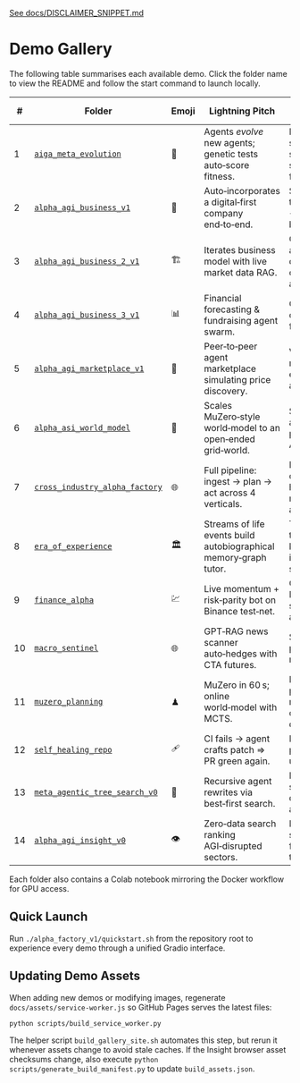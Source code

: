 [See docs/DISCLAIMER_SNIPPET.md](../docs/DISCLAIMER_SNIPPET.md)

# Demo Gallery

The following table summarises each available demo. Click the folder name to view the README and follow the start command to launch locally.

| # | Folder | Emoji | Lightning Pitch | Alpha Contribution | Start Locally |
|---|--------|-------|-----------------|--------------------|---------------|
|1|[`aiga_meta_evolution`](https://github.com/MontrealAI/AGI-Alpha-Agent-v0/tree/main/alpha_factory_v1/demos/aiga_meta_evolution)|🧬|Agents *evolve* new agents; genetic tests auto‑score fitness.|Expands strategy space, surfacing fringe alpha.|`cd alpha_factory_v1/demos/aiga_meta_evolution && ./run_aiga_demo.sh`|
|2|[`alpha_agi_business_v1`](https://github.com/MontrealAI/AGI-Alpha-Agent-v0/tree/main/alpha_factory_v1/demos/alpha_agi_business_v1)|🏦|Auto‑incorporates a digital‑first company end‑to‑end.|Shows AGI turning ideas → registered business.|`./alpha_factory_v1/demos/alpha_agi_business_v1/run_business_v1_demo.sh` (docs: `http://localhost:8000/docs`)|
|3|[`alpha_agi_business_2_v1`](https://github.com/MontrealAI/AGI-Alpha-Agent-v0/tree/main/alpha_factory_v1/demos/alpha_agi_business_2_v1)|🏗️|Iterates business model with live market data RAG.|Continuous adaptation → durable competitive alpha.|`./alpha_factory_v1/demos/alpha_agi_business_2_v1/run_business_2_demo.sh`|
|4|[`alpha_agi_business_3_v1`](https://github.com/MontrealAI/AGI-Alpha-Agent-v0/tree/main/alpha_factory_v1/demos/alpha_agi_business_3_v1)|📊|Financial forecasting & fundraising agent swarm.|Optimises capital stack for ROI alpha.|`./alpha_factory_v1/demos/alpha_agi_business_3_v1/run_business_3_demo.sh`|
|5|[`alpha_agi_marketplace_v1`](https://github.com/MontrealAI/AGI-Alpha-Agent-v0/tree/main/alpha_factory_v1/demos/alpha_agi_marketplace_v1)|🛒|Peer‑to‑peer agent marketplace simulating price discovery.|Validates micro‑alpha extraction via agent barter.|`python -m alpha_factory_v1.demos.alpha_agi_marketplace_v1.marketplace examples/sample_job.json`|
|6|[`alpha_asi_world_model`](https://github.com/MontrealAI/AGI-Alpha-Agent-v0/tree/main/alpha_factory_v1/demos/alpha_asi_world_model)|🌌|Scales MuZero‑style world‑model to an open‑ended grid‑world.|Stress‑tests anticipatory planning for ASI scenarios.|`./alpha_factory_v1/demos/alpha_asi_world_model/deploy_alpha_asi_world_model_demo.sh`|
|7|[`cross_industry_alpha_factory`](https://github.com/MontrealAI/AGI-Alpha-Agent-v0/tree/main/alpha_factory_v1/demos/cross_industry_alpha_factory)|🌐|Full pipeline: ingest → plan → act across 4 verticals.|Proof that one orchestrator handles multi‑domain alpha.|`./alpha_factory_v1/demos/cross_industry_alpha_factory/deploy_alpha_factory_cross_industry_demo.sh`|
|8|[`era_of_experience`](https://github.com/MontrealAI/AGI-Alpha-Agent-v0/tree/main/alpha_factory_v1/demos/era_of_experience)|🏛️|Streams of life events build autobiographical memory‑graph tutor.|Transforms tacit SME knowledge into tradable signals.|`docker compose -f alpha_factory_v1/demos/era_of_experience/docker-compose.experience.yml up`|
|9|[`finance_alpha`](https://github.com/MontrealAI/AGI-Alpha-Agent-v0/tree/main/alpha_factory_v1/demos/finance_alpha)|💹|Live momentum + risk‑parity bot on Binance test‑net.|Generates real P&L; stress‑tested against CVaR.|`./alpha_factory_v1/demos/finance_alpha/deploy_alpha_factory_demo.sh`|
|10|[`macro_sentinel`](https://github.com/MontrealAI/AGI-Alpha-Agent-v0/tree/main/alpha_factory_v1/demos/macro_sentinel)|🌐|GPT‑RAG news scanner auto‑hedges with CTA futures.|Shields portfolios from macro shocks.|`docker compose -f alpha_factory_v1/demos/macro_sentinel/docker-compose.macro.yml up`|
|11|[`muzero_planning`](https://github.com/MontrealAI/AGI-Alpha-Agent-v0/tree/main/alpha_factory_v1/demos/muzero_planning)|♟|MuZero in 60 s; online world‑model with MCTS.|Distills planning research into a one‑command demo.|`./alpha_factory_v1/demos/muzero_planning/run_muzero_demo.sh`|
|12|[`self_healing_repo`](https://github.com/MontrealAI/AGI-Alpha-Agent-v0/tree/main/alpha_factory_v1/demos/self_healing_repo)|🩹|CI fails → agent crafts patch ⇒ PR green again.|Maintains pipeline uptime alpha.|`docker compose -f alpha_factory_v1/demos/self_healing_repo/docker-compose.selfheal.yml up`|
|13|[`meta_agentic_tree_search_v0`](https://github.com/MontrealAI/AGI-Alpha-Agent-v0/tree/main/alpha_factory_v1/demos/meta_agentic_tree_search_v0)|🌳|Recursive agent rewrites via best‑first search.|Rapidly surfaces AGI-driven trading alpha.|`mats-bridge --episodes 3`|
|14|[`alpha_agi_insight_v0`](https://github.com/MontrealAI/AGI-Alpha-Agent-v0/tree/main/alpha_factory_v1/demos/alpha_agi_insight_v0)|👁️|Zero‑data search ranking AGI‑disrupted sectors.|Forecasts sectors primed for AGI transformation.|`python -m alpha_factory_v1.demos.alpha_agi_insight_v0 --verify-env`|

Each folder also contains a Colab notebook mirroring the Docker workflow for GPU access.

## Quick Launch

Run `./alpha_factory_v1/quickstart.sh` from the repository root to experience every demo through a unified Gradio interface.

## Updating Demo Assets

When adding new demos or modifying images, regenerate
`docs/assets/service-worker.js` so GitHub Pages serves the latest files:

```bash
python scripts/build_service_worker.py
```

The helper script `build_gallery_site.sh` automates this step, but rerun it
whenever assets change to avoid stale caches. If the Insight browser asset
checksums change, also execute `python scripts/generate_build_manifest.py` to
update `build_assets.json`.
